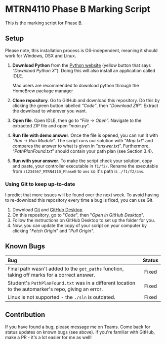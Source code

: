 # MTRN4110 Phase B Marking Script

This is the marking script for Phase B.

## Setup

Please note, this installation process is OS-independent, meaning it should work for Windows, OSX and Linux.

1. **Download Python** from the [Python website](https://www.python.org/downloads/) (yellow button that says “_Download Python X_").
   Doing this will also install an application called IDLE. 

   Mac users are recommended to download python through the HomeBrew package manager
2. **Clone repository**. Go to GitHub and download this repository.
   Do this by clicking the green button labelled _“Code”_, then “_Download ZIP_”.
   Extract the download to wherever you want.
3. **Open file**. Open IDLE, then go to “_File -> Open_”. Navigate to the extracted ZIP file and open “_main.py_”.
4. **Run file with demo answer**. Once the file is opened, you can run it with “_Run -> Run Module_”.
   The script runs our solution with "_Map.txt_" and compares the answer to what is given in “_answer.txt_”.
   Furthermore, “_PathPlanFound.txt_” should contain your path plan (see Section 3.4).
5. **Run with your answer**. To make the script check your solution, copy and paste, your controller executable in `f1/f2/`. 
   Rename the executable from `z1234567_MTRN4110_PhaseB` to `ans` so it's path is `./f1/f2/ans`.

### Using Git to keep up-to-date

I predict that more issues will be found over the next week.
To avoid having to re-download this repository every time a bug is fixed, you can use Git.

1. Download [Git](https://git-scm.com/downloads) and [GitHub Desktop](https://desktop.github.com/).
2. On this repository, go to "_Code_", then "_Open in GitHub Desktop_".
3. Follow the instructions on GitHub Desktop to set up the folder for you.
4. Now, you can update the copy of your script on your computer by clicking "_Fetch Origin_" and "_Pull Origin"_.

## Known Bugs

| Bug                                                                                                  | Status |
| :--------------------------------------------------------------------------------------------------- | :----: |
| Final path wasn't added to the `get_paths` function, taking off marks for a correct answer.          | Fixed  |
| Student's `PathPlanFound.txt` was in a different location to the automarker's repo, giving an error. | Fixed  |
| Linux is not supported - the `./sln` is outdated.                                                    | Fixed  |

## Contribution

If you have found a bug, please message me on Teams.
Come back for status updates on known bugs (see above).
If you're familiar with GitHub, make a PR - it's a lot easier for me as well!
